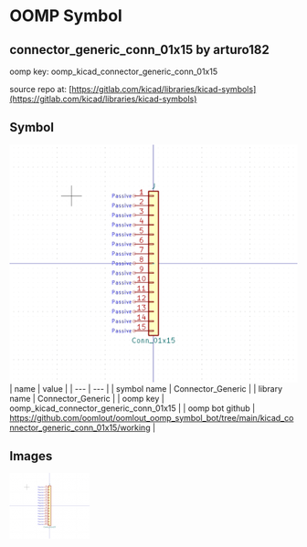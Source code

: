 # OOMP Symbol  
## connector_generic_conn_01x15  by arturo182  
  
oomp key: oomp_kicad_connector_generic_conn_01x15  
  
source repo at: [https://gitlab.com/kicad/libraries/kicad-symbols](https://gitlab.com/kicad/libraries/kicad-symbols)  
## Symbol  
  
[![working.png](working_600.png)](working.png)  
| name | value | 
| --- | --- | 
| symbol name | Connector_Generic | 
| library name | Connector_Generic | 
| oomp key | oomp_kicad_connector_generic_conn_01x15 | 
| oomp bot github | https://github.com/oomlout/oomlout_oomp_symbol_bot/tree/main/kicad_connector_generic_conn_01x15/working | 
## Images  
  
[![working.png](working_140.png)](working.png)  
